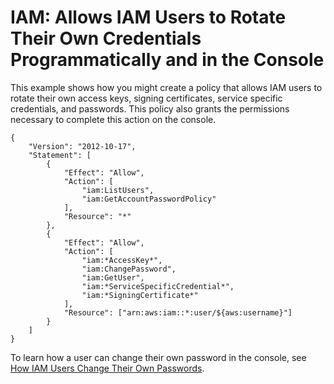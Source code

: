 # IAM: Allows IAM Users to Rotate Their Own Credentials Programmatically and in the Console<a name="reference_policies_examples_iam_credentials_console"></a>

This example shows how you might create a policy that allows IAM users to rotate their own access keys, signing certificates, service specific credentials, and passwords\. This policy also grants the permissions necessary to complete this action on the console\.

```
{
    "Version": "2012-10-17",
    "Statement": [
        {
            "Effect": "Allow",
            "Action": [
                "iam:ListUsers",
                "iam:GetAccountPasswordPolicy"
            ],
            "Resource": "*"
        },
        {
            "Effect": "Allow",
            "Action": [
                "iam:*AccessKey*",
                "iam:ChangePassword",
                "iam:GetUser",
                "iam:*ServiceSpecificCredential*",
                "iam:*SigningCertificate*"
            ],
            "Resource": ["arn:aws:iam::*:user/${aws:username}"]
        }
    ]
}
```

To learn how a user can change their own password in the console, see [How IAM Users Change Their Own Passwords](id_credentials_passwords_user-change-own.md)\.